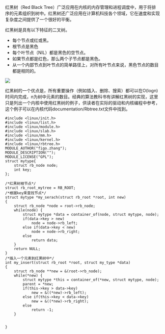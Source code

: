 红黑树（Red Black Tree）广泛应用在内核的内存管理和进程调度中，用于将排序的元素组织到树中。红黑树还广泛应用在计算机科技各个领域，它在速度和实现复杂度之间提供了一个很好的平衡。

红黑树是具有以下特征的二叉树。

- 每个节点或红或黑。
- 根节点是黑色
- 每个叶节点（NIL）都是黑色的空节点。
- 如果节点都是红色，那么两个子节点都是黑色。
- 从一个内部节点到叶节点的简单路径上，对所有叶节点来说，黑色节点的数目都是相同的。

![](https://pics2.baidu.com/feed/9c16fdfaaf51f3dee282f3b0d5338b1a3b297910.jpeg?token=688231dd889578f2531511d424902834&s=03A6782285B665A146D908E200005032)

红黑树的一个优点是，所有重要操作（例如插入、删除、搜索）都可以在O(logn)时间内完成，n为树中元素的数目。经典的算法教科书有讲解红黑树的实现，这里只是列出一个内核中使用红黑树的例子，供读者在实际的驱动和内核编程中参考，这个例子可以在内核代码documentation/Rbtree.txt文件中找到。

```
#include <linux/init.h>
#include <linux/list.h>
#include <linux/module.h>
#include <linux/slab.h>
#include <linux/mm.h>
#include <linux/kernel.h>
#include <linux/rbtree.h>
MODULE_AUTHOR("figo.zhang");
MODULE_DESCRIPTION("");
MODULE_LICENSE("GPL");
struct mytype{
	struct rb_node node;
	int key;
};

/*红黑树根节点*/
struct rb_root_mytree = RB_ROOT;
/*根据key来查找节点*/
struct mytype *my_serach(struct rb_root *root, int new)
{
	struct rb_node *node = root->rb_node;
	while(node) {
		struct mytype *data = container_of(node, struct mytype, node);
		if(data->key > new)
			node = node->rb_left;
		else if(data->key < new)
			node = node->rb_right;
		else
			return data;
	}
	return NULL;
}
/*插入一个元素到红黑树中*/
int my_insert(struct rb_root *root, struct my_type *data)
{
	struct rb_node **new = &(root->rb_node);
	while(*new) {
		struct mytype *this = container_of(*new, struct mytype, node);
		parent = *new;
		if(this->key > data->key)
			new = &((*new)->rb_left);
		else if(this->key < data->key)
			new = &((*new)->rb_right);
		else
			return -1;
	}
	
	
}
```


